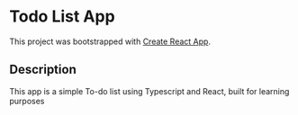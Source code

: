 # Todo List App

This project was bootstrapped with [Create React App](https://github.com/facebook/create-react-app).

## Description

This app is a simple To-do list using Typescript and React, built for learning purposes
